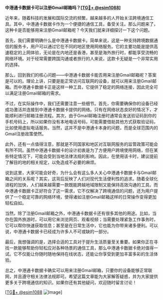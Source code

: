 **中港通卡数据卡可以注册Gmail邮箱吗？[[TG💪+ @esim1088](https://t.me/s/esim1088)]**

近年来，随着科技的发展和国际交流的频繁，越来越多的人开始关注跨境通信工具。其中，中港通卡数据卡作为一个便捷的通信工具，备受关注。那么问题来了，这种卡是否能够用来注册Gmail邮箱呢？今天我们就来详细探讨一下这个问题。

首先，我们需要明确什么是中港通卡数据卡。简单来说，这是一种支持跨境数据通信的服务卡，用户可以通过它在不同的地区使用网络服务。它的主要功能是提供高速稳定的上网体验，无论是在内地还是香港，甚至是海外旅行时，都能享受流畅的网络环境。对于经常需要跨国沟通或者旅行的人来说，这款卡无疑是一个非常实用的选择。

那么，回到我们的核心问题——中港通卡数据卡能否用来注册Gmail邮箱呢？答案是可以的。理论上讲，只要是能正常访问互联网的设备，就可以用来注册Gmail邮箱。而中港通卡数据卡正是这样一种工具，它提供了稳定的网络连接，因此完全可以满足注册Gmail邮箱的需求。

不过，在实际操作中，我们还需要注意一些细节。首先，你需要确保你的设备已经成功激活并连接到中港通卡数据卡提供的网络。只有在网络状态良好的情况下，才能顺利进行邮箱注册流程。其次，由于Gmail邮箱注册时通常会发送验证码到你的手机号码上，所以如果你没有本地电话号码，可能需要借助其他方式获取验证码，比如使用虚拟电话服务。当然，这并不是中港通卡本身的问题，而是全球范围内的Gmail注册政策使然。

此外，还有一点值得注意，那就是不同国家和地区对互联网服务的监管政策可能会有所不同。虽然中港通卡数据卡的设计初衷是为了方便用户跨境使用网络，但在某些特定情况下，可能会受到当地法律法规的影响。因此，在使用该卡时，建议提前了解目的地的相关规定，以免造成不必要的麻烦。

说到这里，大家可能会好奇，为什么会有这么多人关心中港通卡数据卡与Gmail邮箱之间的关系呢？其实，这背后反映了人们对现代生活便利性的追求。随着全球化进程的加快，人们越来越需要一款既能跨越地域限制又能保持高效沟通的工具。而中港通卡数据卡正好符合了这一需求，它不仅解决了跨境通信的问题，还为用户提供了一个稳定可靠的网络环境，使得诸如注册Gmail邮箱这样的日常操作变得更加轻松自如。

当然，除了注册Gmail邮箱之外，中港通卡数据卡还有很多其他的用途。比如，当你在国外旅游时，可以用它来浏览网页、观看视频；当需要处理紧急工作事务时，它可以帮你快速获取信息；甚至是在日常生活中，它也能为你带来诸多便利。可以说，中港通卡数据卡已经成为许多人不可或缺的一部分。

最后，我想强调的是，选择合适的工具对于提升生活质量至关重要。如果你正在寻找一款能够帮助你轻松应对各种场景的通信工具，那么中港通卡数据卡绝对值得一试。它不仅能让你随时随地保持在线状态，还能让你享受到更加丰富多彩的生活体验。

总之，中港通卡数据卡确实可以用来注册Gmail邮箱，只要你的设备能够正常联网，并且遵守相关法律法规即可。希望这篇文章能为大家解答疑惑，并为大家提供更多关于跨境通信的知识。如果你还有其他疑问，欢迎随时留言讨论！

[[TG💪+ @esim1088](https://t.me/s/esim1088) ![Image](https://i.postimg.cc/4NQfJmqS/Snipaste-2025-05-13-00-14-12.png)]
